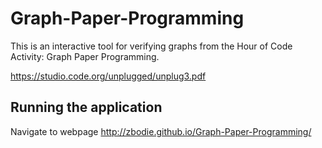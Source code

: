 # Graph-Paper-Programming
This is an interactive tool for verifying graphs from the Hour of Code Activity: Graph Paper Programming.  
  
https://studio.code.org/unplugged/unplug3.pdf 

## Running the application
Navigate to webpage http://zbodie.github.io/Graph-Paper-Programming/

